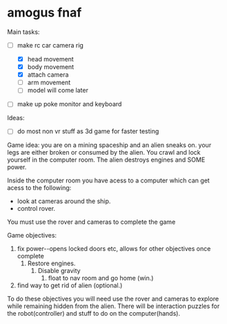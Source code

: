 # amogus fnaf


Main tasks:
- [ ] make rc car camera rig
	- [x] head movement
	- [x] body movement
	- [x] attach camera
	- [ ] arm movement
	- [ ] model will come later
- [ ] make up poke monitor and keyboard



Ideas:
- [ ] do most non vr stuff as 3d game for faster testing


Game idea:
you are on a mining spaceship and an alien sneaks on. your legs are either broken or consumed by the alien.
You crawl and lock yourself in the computer room. The alien destroys engines and SOME power.

Inside the computer room you have acess to a computer which can get acess to the following:
- look at cameras around the ship.
- control rover.

You must use the rover and cameras to complete the game

Game objectives:
1. fix power--opens locked doors etc, allows for other objectives once complete
	1. Restore engines. 
		1. Disable gravity 
			1. float to nav room and go home (win.)	
2. find way to get rid of alien (optional.)


To do these objectives you will need use the rover and cameras to explore while remaining hidden from the alien.
There will be interaction puzzles for the robot(controller) and stuff to do on the computer(hands).